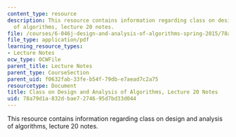 ```yaml
---
content_type: resource
description: This resource contains information regarding class on design and analysis
  of algorithms, lecture 20 notes.
file: /courses/6-046j-design-and-analysis-of-algorithms-spring-2015/78a79d1a832dbae7274695d7bd33d044_MIT6_046JS15_lec20.pdf
file_type: application/pdf
learning_resource_types:
- Lecture Notes
ocw_type: OCWFile
parent_title: Lecture Notes
parent_type: CourseSection
parent_uid: f0632fab-33fe-b54f-79db-e7aead7c2a75
resourcetype: Document
title: Class on Design and Analysis of Algorithms, Lecture 20 Notes
uid: 78a79d1a-832d-bae7-2746-95d7bd33d044
---
```

This resource contains information regarding class on design and analysis of algorithms, lecture 20 notes.

